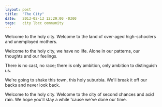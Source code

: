 ```yaml
---
layout: post
title:  "The City"
date:   2013-02-13 12:29:00 -0300
tags:   city lbcc community
---
```


Welcome to the holy city. Welcome to the land of over-aged high-schoolers and unemployed mothers.

Welcome to the holy city, we have no life. Alone in our patterns, our thoughts and our feelings.

There is no cast, no race; there is only ambition, only ambition to distinguish us.

We're going to shake this town, this holy suburbia. We'll break it off our backs and never look back.

Welcome to the holy city. Welcome to the city of second chances and acid rain. We hope you'll stay a while 'cause we've done our time.
